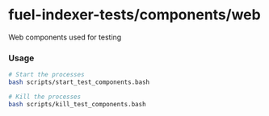 # fuel-indexer-tests/components/web

Web components used for testing

### Usage

```bash
# Start the processes
bash scripts/start_test_components.bash

# Kill the processes
bash scripts/kill_test_components.bash
```
